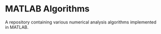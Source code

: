 # MATLAB Algorithms

A repository containing various numerical analysis algorithms implemented in MATLAB.